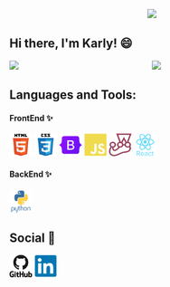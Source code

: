 <p align="center"><img src="https://c4.wallpaperflare.com/wallpaper/632/34/549/technology-monitor-alpha-coders-binary-wallpaper-preview.jpg" /></p>

 ## Hi there, I'm Karly! :smile:</strong>

<img align="left" width="50%" src="https://github-readme-stats.vercel.app/api?username=KarlyMakowski&show_icons=true&theme=radical" />

<img width="50%" src="https://github-readme-stats.vercel.app/api/top-langs/?username=KarlyMakowski&layout=compact&theme=radical" />

<h2 align="left" >Languages and Tools:</h2>
<h4 align="left" >FrontEnd ✨</h4>
<code><img src="https://github.com/devicons/devicon/blob/master/icons/html5/html5-original-wordmark.svg" alt="c" width="40" height="40"/></code>
<code><img src="https://github.com/devicons/devicon/blob/master/icons/css3/css3-original-wordmark.svg" alt="c" width="40" height="40"/></code>
<code><img src="https://github.com/devicons/devicon/blob/master/icons/bootstrap/bootstrap-original.svg" alt="c" width="40" height="40"/></code>
<code><img src="https://github.com/devicons/devicon/blob/master/icons/javascript/javascript-plain.svg" alt="c" width="40" height="40"/></code>
<code><img src="https://github.com/devicons/devicon/blob/master/icons/jest/jest-plain.svg" alt="c" width="40" height="40"/></code>
<code><img src="https://github.com/devicons/devicon/blob/master/icons/react/react-original-wordmark.svg" alt="c" width="40" height="40"/></code>

<h4 align="left" >BackEnd ✨</h4>
<code><img src="https://github.com/devicons/devicon/blob/master/icons/python/python-original-wordmark.svg" alt="c" width="40" height="40"/></code>

<h2 align="left" >Social 💬</h2>

<code><img src="https://github.com/devicons/devicon/blob/master/icons/github/github-original-wordmark.svg" alt="c" width="40" height="40"/></code>
<code><img src="https://github.com/devicons/devicon/blob/master/icons/linkedin/linkedin-original.svg" alt="c" width="40" height="40"/></code>



<!--**KarlyMakowski/KarlyMakowski** is a ✨ _special_ ✨ repository because its `README.md` (this file) appears on your GitHub profile.

Here are some ideas to get you started:

- 🔭 I’m currently working on ...
- 🌱 I’m currently learning ...
- 👯 I’m looking to collaborate on ...
- 🤔 I’m looking for help with ...
- 💬 Ask me about ...
- 📫 How to reach me: ...
- 😄 Pronouns: ...
- ⚡ Fun fact: ...
-->
